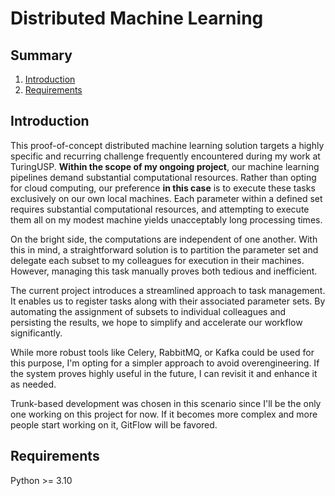 # Distributed Machine Learning

## Summary

1. [Introduction](#introduction)
1. [Requirements](#requirements)


## Introduction

This proof-of-concept distributed machine learning solution targets a highly specific and recurring challenge frequently encountered during my work at TuringUSP. **Within the scope of my ongoing project**, our machine learning pipelines demand substantial computational resources. Rather than opting for cloud computing, our preference **in this case** is to execute these tasks exclusively on our own local machines. Each parameter within a defined set requires substantial computational resources, and attempting to execute them all on my modest machine yields unacceptably long processing times.

On the bright side, the computations are independent of one another. With this in mind, a straightforward solution is to partition the parameter set and delegate each subset to my colleagues for execution in their machines. However, managing this task manually proves both tedious and inefficient.

The current project introduces a streamlined approach to task management. It enables us to register tasks along with their associated parameter sets. By automating the assignment of subsets to individual colleagues and persisting the results, we hope to simplify and accelerate our workflow significantly.

While more robust tools like Celery, RabbitMQ, or Kafka could be used for this purpose, I'm opting for a simpler approach to avoid overengineering. If the system proves highly useful in the future, I can revisit it and enhance it as needed.

Trunk-based development was chosen in this scenario since I'll be the only one working on this project for now. If it becomes more complex and more people start working on it, GitFlow will be favored.

## Requirements

Python >= 3.10 
